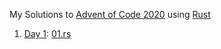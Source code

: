 My Solutions to [Advent of Code 2020](https://adventofcode.com/2020)
using [Rust](https://www.rust-lang.org/)

1. [Day 1](https://adventofcode.com/2020/day/1): [01.rs](01.rs)
